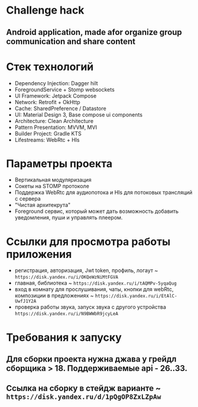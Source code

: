 # Challenge hack

## Android application, made afor organize group communication and share content


# Стек технологий
- Dependency Injection: Dagger hilt
- ForegroundService + Stomp websockets
- UI Framework: Jetpack Compose
- Network: Retrofit + OkHttp
- Cache: SharedPreference / Datastore
- UI: Material Design 3, Base compose ui components
- Architecture: Clean Architecture
- Pattern Presentation: MVVM, MVI
- Builder Project: Gradle KTS
- Lifestreams: WebRtc + Hls  


# Параметры проекта
- Вертикальная модуляризация
- Сокеты на STOMP протоколе
- Поддержка WebRtc для аудиопотока и Hls для потоковых трансляций с сервера
- "Чистая архитекрута"
- Foreground сервис, который может дать возможность добавить уведомления, пуши и управлять плеером.  



# Ссылки для просмотра работы приложения
- регистрация, авторизация, Jwt token, профиль, логаут ~ `https://disk.yandex.ru/i/OKQeWzNiMtFGVA`
- главная, библиотека ~ `https://disk.yandex.ru/i/tAQMPv-5yqaQug`
- вход в комнату для прослушивания, чаты, кнопки для webRtc, композиции в предложениях ~ `https://disk.yandex.ru/i/EtAlC-UwfJ1Y2A`
- проверка работы звука, запуск звука с другого устройства `https://disk.yandex.ru/i/N9BWWbR9jcyLeA`  


# Требования к запуску  
## Для сборки проекта нужна джава у грейдл сборщика > 18. Поддерживаемые api - 26..33.  
## Ссылка на сборку в стейдж варианте ~ `https://disk.yandex.ru/d/1pQgOP8ZxLZpAw`
